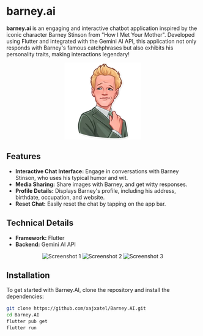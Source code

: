 # barney.ai

**barney.ai** is an engaging and interactive chatbot application inspired by the iconic character Barney Stinson from "How I Met Your Mother". Developed using Flutter and integrated with the Gemini AI API, this application not only responds with Barney's famous catchphrases but also exhibits his personality traits, making interactions legendary!

<p align="center">
  <img src="assets/images/barney.png" alt="Barney Stinson" width="200" />
</p>

## Features

- **Interactive Chat Interface:** Engage in conversations with Barney Stinson, who uses his typical humor and wit.
- **Media Sharing:** Share images with Barney, and get witty responses.
- **Profile Details:** Displays Barney's profile, including his address, birthdate, occupation, and website.
- **Reset Chat:** Easily reset the chat by tapping on the app bar.

## Technical Details

- **Framework:** Flutter
- **Backend:** Gemini AI API

<p align="center">
  <img src="https://github.com/xajxatel/Barney.AI/assets/137952206/5b258ff4-8371-4621-81df-270674ea572c" alt="Screenshot 1" width="250"/>
  <img src="https://github.com/xajxatel/Barney.AI/assets/137952206/c13f2355-3074-4840-bd56-c9756fe405d7" alt="Screenshot 2" width="250"/>
  <img src="https://github.com/xajxatel/Barney.AI/assets/137952206/5bbbbe9a-5bf6-4577-a08d-c49c155858bf" alt="Screenshot 3" width="250"/>



</p>

## Installation

To get started with Barney.AI, clone the repository and install the dependencies:

```bash
git clone https://github.com/xajxatel/Barney.AI.git
cd Barney.AI
flutter pub get
flutter run
